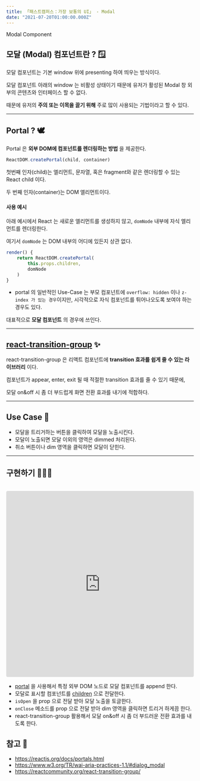 ```yaml
---
title: 「패스트캠퍼스：가장 보통의 UI」 - Modal
date: "2021-07-20T01:00:00.000Z"
---
```


Modal Component

<!-- more -->

## 모달 (Modal) 컴포넌트란 ? 🪟

모달 컴포넌트는 기본 window 위에 presenting 하여 띄우는 방식이다. 

모달 컴포넌트 아래의 window 는 비활성 상태이기 때문에 유저가 활성된 Modal 창 외부의 콘텐츠와 인터페이스 할 수 없다.

때문에 유저의 **주의 또는 이목을 끌기 위해** 주로 많이 사용되는 기법이라고 할 수 있다.

---

## Portal ? 🕊

Portal 은 **외부 DOM에 컴포넌트를 렌더링하는 방법** 을 제공한다.

```jsx
ReactDOM.createPortal(child, container)
```

첫번째 인자(child)는 엘리먼트, 문자열, 혹은 fragment와 같은 렌더링할 수 있는 React child 이다. 

두 번째 인자(container)는 DOM 엘리먼트이다.

#### 사용 예시

아래 예시에서 React 는 새로운 엘리먼트를 생성하지 않고, `domNode` 내부에 자식 엘리먼트를 렌더링한다.

여기서 `domNode` 는 DOM 내부의 어디에 있든지 상관 없다.

```jsx
render() {
    return ReactDOM.createPortal(
        this.props.children,
        domNode
    )
}
```

* portal 의 일반적인 Use-Case 는 부모 컴포넌트에 `overflow: hidden` 이나 `z-index 가 있는 경우`이지만, 시각적으로 자식 컴포넌트를 튀어나오도록 보여야 하는 경우도 있다.

대표적으로 **모달 컴포넌트** 의 경우에 쓰인다.

---

## [react-transition-group](https://reactcommunity.org/react-transition-group/) ✨

react-transition-group 은 리액트 컴포넌트에 **transition 효과를 쉽게 줄 수 있는 라이브러리** 이다.

컴포넌트가 appear, enter, exit 될 때 적절한 transition 효과를 줄 수 있기 때문에,

모달 on&off 시 좀 더 부드럽게 화면 전환 효과를 내기에 적합하다.

---


## Use Case 🚸

- 모달을 트리거하는 버튼을 클릭하여 모달을 노출시킨다.
- 모달이 노출되면 모달 이외의 영역은 dimmed 처리된다.
- 취소 버튼이나 dim 영역을 클릭하면 모달이 닫힌다.

---

## 구현하기 👨🏻‍💻

<br />

<iframe src="https://codesandbox.io/embed/green-night-ewsts?fontsize=14&hidenavigation=1&theme=dark" style="width:100%; height:500px; border:0; border-radius: 4px; overflow:hidden;" title="modal" allow="accelerometer; ambient-light-sensor; camera; encrypted-media; geolocation; gyroscope; hid; microphone; midi; payment; usb; vr; xr-spatial-tracking" sandbox="allow-forms allow-modals allow-popups allow-presentation allow-same-origin allow-scripts"></iframe>

- [portal](https://ko.reactjs.org/docs/portals.html) 을 사용해서 특정 외부 DOM 노드로 모달 컴포넌트를 append 한다.
- 모달로 표시할 컴포넌트를 [children](https://ko.reactjs.org/docs/glossary.html#propschildren) 으로 전달한다.
- `isOpen` 을 prop 으로 전달 받아 모달 노출을 토글한다.
- `onClose` 메소드를 prop 으로 전달 받아 dim 영역을 클릭하면 트리거 하게끔 한다.
- react-transition-group 활용해서 모달 on&off 시 좀 더 부드러운 전환 효과를 내도록 한다.

## 참고 📃

- https://reactjs.org/docs/portals.html
- https://www.w3.org/TR/wai-aria-practices-1.1/#dialog_modal
- https://reactcommunity.org/react-transition-group/
